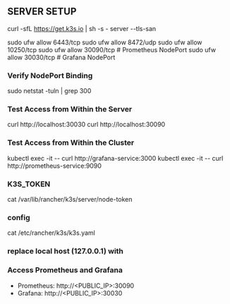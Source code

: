 ## SERVER SETUP
curl -sfL https://get.k3s.io | sh -s - server --tls-san <PUBLIC IP>

sudo ufw allow 6443/tcp
sudo ufw allow 8472/udp
sudo ufw allow 10250/tcp
sudo ufw allow 30090/tcp # Prometheus NodePort
sudo ufw allow 30030/tcp # Grafana NodePort

### Verify NodePort Binding
sudo netstat -tuln | grep 300

### Test Access from Within the Server
curl http://localhost:30030
curl http://localhost:30090

### Test Access from Within the Cluster
kubectl exec -it <any-pod> -- curl http://grafana-service:3000
kubectl exec -it <any-pod> -- curl http://prometheus-service:9090

### K3S_TOKEN
cat /var/lib/rancher/k3s/server/node-token

### config
cat /etc/rancher/k3s/k3s.yaml

### replace local host (127.0.0.1) with <PUBLIC IP>

### Access Prometheus and Grafana
- Prometheus: http://<PUBLIC_IP>:30090
- Grafana: http://<PUBLIC_IP>:30030
